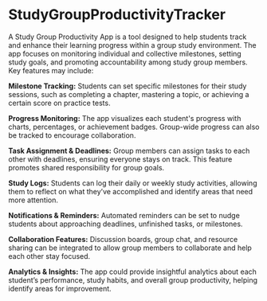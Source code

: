 # StudyGroupProductivityTracker


A Study Group Productivity App is a tool designed to help students track and enhance their learning progress within a group study environment. The app focuses on monitoring individual and collective milestones, setting study goals, and promoting accountability among study group members. Key features may include:

**Milestone Tracking:** Students can set specific milestones for their study sessions, such as completing a chapter, mastering a topic, or achieving a certain score on practice tests.

**Progress Monitoring:** The app visualizes each student's progress with charts, percentages, or achievement badges. Group-wide progress can also be tracked to encourage collaboration.

**Task Assignment & Deadlines:** Group members can assign tasks to each other with deadlines, ensuring everyone stays on track. This feature promotes shared responsibility for group goals.

**Study Logs:** Students can log their daily or weekly study activities, allowing them to reflect on what they’ve accomplished and identify areas that need more attention.

**Notifications & Reminders:** Automated reminders can be set to nudge students about approaching deadlines, unfinished tasks, or milestones.

**Collaboration Features:** Discussion boards, group chat, and resource sharing can be integrated to allow group members to collaborate and help each other stay focused.

**Analytics & Insights:** The app could provide insightful analytics about each student’s performance, study habits, and overall group productivity, helping identify areas for improvement.
